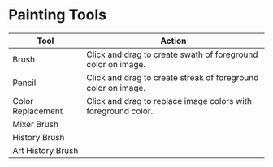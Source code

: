 # Painting Tools

| Tool | Action |
| --- | --- |
| Brush | Click and drag to create swath of foreground color on image. |
| Pencil | Click and drag to create streak of foreground color on image. |
| Color Replacement | Click and drag to replace image colors with foreground color. |
| Mixer Brush | |
| History Brush | |
| Art History Brush | |

